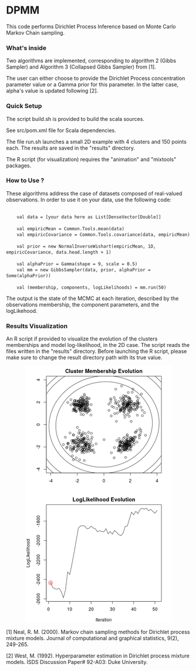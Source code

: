 # DPMM

This code performs Dirichlet Process Inference based on Monte Carlo Markov Chain sampling.

### What's inside 

Two algorithms are implemented, corresponding to algorithm 2 (Gibbs Sampler) and Algorithm 3 (Collapsed Gibbs Sampler) from [1].

The user can either choose to provide the Dirichlet Process concentration parameter value or a Gamma prior for this parameter. In the latter case, alpha's value is updated following [2].

### Quick Setup

The script build.sh is provided to build the scala sources. 

See src/pom.xml file for Scala dependencies.

The file run.sh launches a small 2D example with 4 clusters and 150 points each. The results are saved in the "results" directory.

The R script (for visualization) requires the "animation" and "mixtools" packages.

### How to Use ?

These algorithms address the case of datasets composed of real-valued observations. In order to use it on your data, use the following code:

```

    val data = [your data here as List[DenseVector[Double]]

    val empiricMean = Common.Tools.mean(data)
    val empiricCovariance = Common.Tools.covariance(data, empiricMean)
    
    val prior = new NormalInverseWishart(empiricMean, 1D, empiricCovariance, data.head.length + 1)

    val alphaPrior = Gamma(shape = 9, scale = 0.5)
    val mm = new GibbsSampler(data, prior, alphaPrior = Some(alphaPrior))

    val (membership, components, logLikelihoods) = mm.run(50)

```

The output is the state of the MCMC at each iteration, described by the observations membership,  the component parameters, and the logLikehood.

### Results Visualization

An R script if provided to visualize the evolution of the clusters memberships and model log-likelihood, in the 2D case. The script reads the files written in the "results" directory.  Before launching the R script, please make sure to change the result directory path with its true value. 

<p align="center">
  <img src="https://github.com/EtienneGof/DPMM/blob/main/visualization.gif" />
</p>

[1] Neal, R. M. (2000). Markov chain sampling methods for Dirichlet process mixture models. Journal of computational and graphical statistics, 9(2), 249-265.

[2] West, M. (1992). Hyperparameter estimation in Dirichlet process mixture models. ISDS Discussion Paper# 92-A03: Duke University.
